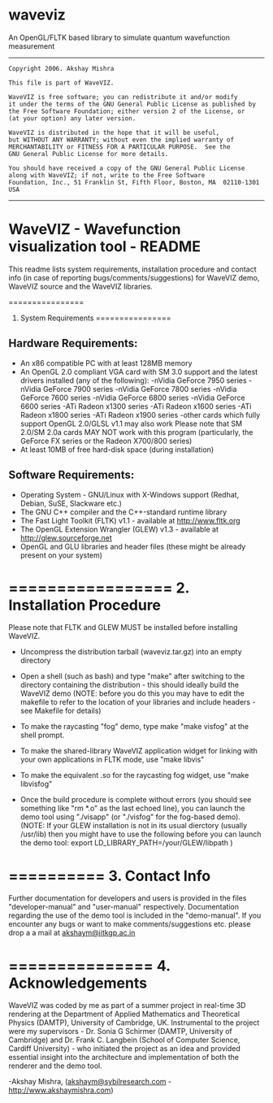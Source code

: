 waveviz
=======

An OpenGL/FLTK based library to simulate quantum wavefunction measurement

***********************************************************************************
	Copyright 2006. Akshay Mishra	

	This file is part of WaveVIZ.

	WaveVIZ is free software; you can redistribute it and/or modify
	it under the terms of the GNU General Public License as published by
	the Free Software Foundation; either version 2 of the License, or
	(at your option) any later version.
	
	WaveVIZ is distributed in the hope that it will be useful,
	but WITHOUT ANY WARRANTY; without even the implied warranty of
	MERCHANTABILITY or FITNESS FOR A PARTICULAR PURPOSE.  See the
	GNU General Public License for more details.
	
	You should have received a copy of the GNU General Public License
	along with WaveVIZ; if not, write to the Free Software
	Foundation, Inc., 51 Franklin St, Fifth Floor, Boston, MA  02110-1301  USA
************************************************************************************

WaveVIZ - Wavefunction visualization tool - README
==================================
This readme lists system requirements, installation procedure and contact info (in case of reporting bugs/comments/suggestions) for WaveVIZ demo, WaveVIZ source and the WaveVIZ libraries.


================
1. System Requirements
================

Hardware Requirements:
-------------------------------------------
- An x86 compatible PC with at least 128MB memory
- An OpenGL 2.0 compliant VGA card with SM 3.0 support and the latest drivers installed (any of the following):
	-nVidia GeForce 7950 series
	-nVidia GeForce 7900 series
	-nVidia GeForce 7800 series
	-nVidia GeForce 7600 series
	-nVidia GeForce 6800 series
	-nVidia GeForce 6600 series
	-ATi Radeon x1300 series
	-ATi Radeon x1600 series
	-ATi Radeon x1800 series
	-ATi Radeon x1900 series
	-other cards which fully support OpenGL 2.0/GLSL v1.1 may also work
	Please note that SM 2.0/SM 2.0a cards MAY NOT work with this program (particularly, the GeForce FX series or the Radeon X700/800 series)
- At least 10MB of free hard-disk space (during installation)

Software Requirements:
-----------------------------------------
- Operating System - GNU/Linux with X-Windows support (Redhat, Debian, SuSE, Slackware etc.)
- The GNU C++ compiler and the C++-standard runtime library
- The Fast Light Toolkit (FLTK) v1.1 - available at http://www.fltk.org
- The OpenGL Extension Wrangler (GLEW) v1.3 - available at http://glew.sourceforge.net
- OpenGL and GLU libraries and header files (these might be already present on your system)

=================
2. Installation Procedure
=================
Please note that FLTK and GLEW MUST be installed before installing WaveVIZ.

* Uncompress the distribution tarball (waveviz.tar.gz) into an empty directory
* Open a shell (such as bash) and type "make" after switching to the directory containing the distribution - this should ideally build the WaveVIZ demo (NOTE: before you do this you may have to edit the makefile to refer to the location of your libraries and include headers - see Makefile for details)

* To make the raycasting "fog" demo, type make "make visfog" at the shell prompt.
* To make the shared-library WaveVIZ application widget for linking with your own applications in FLTK mode, use "make libvis"
* To make the equivalent .so for the raycasting fog widget, use "make libvisfog"

* Once the build procedure is complete without errors (you should see something like "rm *.o" as the last echoed line), you can launch the demo tool using "./visapp" (or "./visfog" for the fog-based demo).
(NOTE: If your GLEW installation is not in its usual dierctory (usually /usr/lib) then you might have to use the following before you can launch the demo tool:
	export LD_LIBRARY_PATH=/your/GLEW/libpath
)

==========
3. Contact Info
==========
Further documentation for developers and users is provided in the files "developer-manual" and "user-manual" respectively. Documentation regarding the use of the demo tool is included in the "demo-manual". If you encounter any bugs or want to make comments/suggestions etc. please drop a a mail at akshaym@iitkgp.ac.in

===============
4. Acknowledgements
===============
WaveVIZ was coded by me as part of a summer project in real-time 3D rendering at the Department of Applied Mathematics and Theoretical Physics (DAMTP), University of Cambridge, UK. 
Instrumental to the project were my supervisors - Dr. Sonia G Schirmer (DAMTP, University of Cambridge) and Dr. Frank C. Langbein (School of Computer Science, Cardiff University) - who initiated the project as an idea and provided essential insight into the architecture and implementation of both the renderer and the demo tool.

-Akshay Mishra,
(akshaym@sybilresearch.com - http://www.akshaymishra.com)
